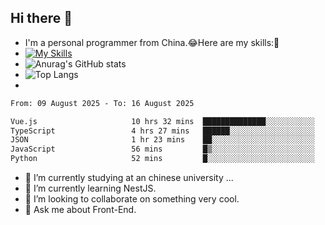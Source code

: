 ## Hi there 👋
- I'm a personal programmer from China.😂Here are my skills:🤔
- [![My Skills](https://skillicons.dev/icons?i=js,html,css,vue,typescript,java,golang)](https://skillicons.dev)
- ![Anurag's GitHub stats](https://github-readme-stats.vercel.app/api?username=FluffyChi-Xing&count_private=true&show_icons=true&theme=radical)
- ![Top Langs](https://github-readme-stats.vercel.app/api/top-langs/?username=FluffyChi-Xing)
- <!--START_SECTION:waka-->

```txt
From: 09 August 2025 - To: 16 August 2025

Vue.js                     10 hrs 32 mins  ██████████████░░░░░░░░░░░   55.68 %
TypeScript                 4 hrs 27 mins   ██████░░░░░░░░░░░░░░░░░░░   23.54 %
JSON                       1 hr 23 mins    ██░░░░░░░░░░░░░░░░░░░░░░░   07.38 %
JavaScript                 56 mins         █▒░░░░░░░░░░░░░░░░░░░░░░░   04.98 %
Python                     52 mins         █░░░░░░░░░░░░░░░░░░░░░░░░   04.64 %
```

<!--END_SECTION:waka-->
- 🔭 I’m currently studying at an chinese university ...
- 🌱 I’m currently learning NestJS.
- 👯 I’m looking to collaborate on something very cool.
- 💬 Ask me about Front-End.
